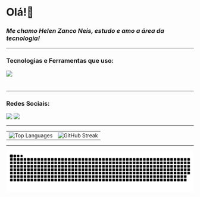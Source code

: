 # Olá!👋

### *Me chamo Helen Zanco Neis, estudo e amo a área da tecnologia!*
<!--
**Helenzn/Helenzn** is a ✨ _special_ ✨ repository because its `README.md` (this file) appears on your GitHub profile.

Here are some ideas to get you started:

- 🔭 I’m currently working on ...
- 🌱 I’m currently learning ...
- 👯 I’m looking to collaborate on ...
- 🤔 I’m looking for help with ...
- 💬 Ask me about ...
- 📫 How to reach me: ...
- 😄 Pronouns: ...
- ⚡ Fun fact: ...
-->


---

### Tecnologias e Ferramentas que uso:
<div style="display: flex; flex-wrap: wrap;">
  <img src="https://skillicons.dev/icons?i=cpp,js,html,css,react,java,python,postgresql,docker,aws,flutter,dart,git,postman" height="40">
</div>

---

### Redes Sociais:
<div> 
  <a href = "mailto:helenzn21@gmail.com"><img src="https://img.shields.io/badge/-Gmail-%23333?style=for-the-badge&logo=gmail&logoColor=white" target="_blank"></a>
  <a href="https://https://www.linkedin.com/in/helen-zanco-neis-66a098260" target="_blank"><img src="https://img.shields.io/badge/-LinkedIn-%230077B5?style=for-the-badge&logo=linkedin&logoColor=white" target="_blank"></a> 
  
</div>

---

<div align="center">
  <table>
    <tr>
      <td>
        <img src="https://github-readme-stats.vercel.app/api/top-langs/?username=Helenzn&theme=radical&hide_border=false&include_all_commits=true&count_private=true&layout=compact" alt="Top Languages" />
      </td>
      <td>
        <img src="https://github-readme-streak-stats.herokuapp.com/?user=Helenzn&theme=radical&hide_border=false" alt="GitHub Streak" />
      </td>
    </tr>
  </table>
</div>

---
<div align="center">
<picture>
  <source media="(prefers-color-scheme: dark)" srcset="https://raw.githubusercontent.com/Helenzn/Helenzn/output/github-contribution-grid-snake-dark.svg">
  <source media="(prefers-color-scheme: light)" srcset="https://raw.githubusercontent.com/Helenzn/Helenzn/output/github-contribution-grid-snake-dark.svg">
  <img align="center" alt="github contribution grid snake animation" src="https://raw.githubusercontent.com/mari4souza/mari4souza/output/github-contribution-grid-snake.svg">
</picture>
</div>
